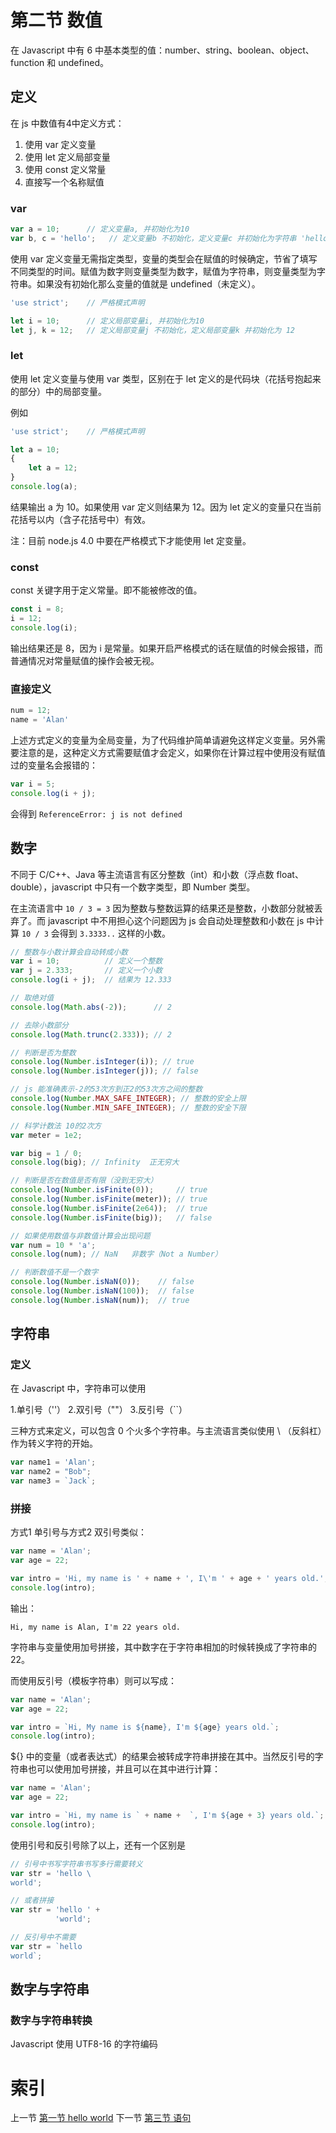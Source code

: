 # 第二节 数值

在 Javascript 中有 6 中基本类型的值：number、string、boolean、object、function 和 undefined。

## 定义

在 js 中数值有4中定义方式：

1. 使用 var 定义变量
2. 使用 let 定义局部变量
3. 使用 const 定义常量
4. 直接写一个名称赋值

### var
```javascript
var a = 10;      // 定义变量a, 并初始化为10
var b, c = 'hello';   // 定义变量b 不初始化，定义变量c 并初始化为字符串 'hello'
```

使用 var 定义变量无需指定类型，变量的类型会在赋值的时候确定，节省了填写不同类型的时间。赋值为数字则变量类型为数字，赋值为字符串，则变量类型为字符串。如果没有初始化那么变量的值就是 undefined（未定义）。

```javascript
'use strict';    // 严格模式声明

let i = 10;      // 定义局部变量i, 并初始化为10
let j, k = 12;   // 定义局部变量j 不初始化，定义局部变量k 并初始化为 12
```

### let
使用 let 定义变量与使用 var 类型，区别在于 let 定义的是代码块（花括号抱起来的部分）中的局部变量。

例如
```javascript
'use strict';    // 严格模式声明

let a = 10;
{
	let a = 12;
}
console.log(a);
```
结果输出 a 为 10。如果使用 var 定义则结果为 12。因为 let 定义的变量只在当前花括号以内（含子花括号中）有效。

注：目前 node.js 4.0 中要在严格模式下才能使用 let 定变量。

### const
const 关键字用于定义常量。即不能被修改的值。

```javascript
const i = 8;
i = 12;
console.log(i);
```
输出结果还是 8，因为 i 是常量。如果开启严格模式的话在赋值的时候会报错，而普通情况对常量赋值的操作会被无视。

### 直接定义

```javascript
num = 12;
name = 'Alan'
```

上述方式定义的变量为全局变量，为了代码维护简单请避免这样定义变量。另外需要注意的是，这种定义方式需要赋值才会定义，如果你在计算过程中使用没有赋值过的变量名会报错的：

```javascript
var i = 5;
console.log(i + j);
```
会得到 `ReferenceError: j is not defined`


## 数字

不同于 C/C++、Java 等主流语言有区分整数（int）和小数（浮点数 float、double），javascript 中只有一个数字类型，即 Number 类型。

在主流语言中 `10 / 3 = 3` 因为整数与整数运算的结果还是整数，小数部分就被丢弃了。而 javascript 中不用担心这个问题因为 js 会自动处理整数和小数在 js 中计算 `10 / 3` 会得到 `3.3333..` 这样的小数。

```javascript
// 整数与小数计算会自动转成小数
var i = 10;          // 定义一个整数
var j = 2.333;       // 定义一个小数
console.log(i + j);  // 结果为 12.333

// 取绝对值
console.log(Math.abs(-2));      // 2

// 去除小数部分
console.log(Math.trunc(2.333)); // 2

// 判断是否为整数
console.log(Number.isInteger(i)); // true
console.log(Number.isInteger(j)); // false

// js 能准确表示-2的53次方到正2的53次方之间的整数
console.log(Number.MAX_SAFE_INTEGER); // 整数的安全上限
console.log(Number.MIN_SAFE_INTEGER); // 整数的安全下限

// 科学计数法 10的2次方
var meter = 1e2;

var big = 1 / 0; 
console.log(big); // Infinity  正无穷大

// 判断是否在数值是否有限（没到无穷大）
console.log(Number.isFinite(0));     // true
console.log(Number.isFinite(meter)); // true
console.log(Number.isFinite(2e64));  // true
console.log(Number.isFinite(big));   // false

// 如果使用数值与非数值计算会出现问题
var num = 10 * 'a';
console.log(num); // NaN   非数字（Not a Number）

// 判断数值不是一个数字
console.log(Number.isNaN(0));    // false
console.log(Number.isNaN(100));  // false
console.log(Number.isNaN(num));  // true
```

## 字符串


### 定义

在 Javascript 中，字符串可以使用

1.单引号（''）
2.双引号（""）
3.反引号（``）

三种方式来定义，可以包含 0 个火多个字符串。与主流语言类似使用 \ （反斜杠）作为转义字符的开始。

```javascript
var name1 = 'Alan';
var name2 = "Bob";
var name3 = `Jack`;
```

### 拼接

方式1 单引号与方式2 双引号类似：

```javascript
var name = 'Alan';
var age = 22;

var intro = 'Hi, my name is ' + name + ', I\'m ' + age + ' years old.';
console.log(intro);
```
输出：
```
Hi, my name is Alan, I'm 22 years old.
```
字符串与变量使用加号拼接，其中数字在于字符串相加的时候转换成了字符串的 22。

而使用反引号（模板字符串）则可以写成：
```javascript
var name = 'Alan';
var age = 22;

var intro = `Hi, My name is ${name}, I'm ${age} years old.`;
console.log(intro);
```
${} 中的变量（或者表达式）的结果会被转成字符串拼接在其中。当然反引号的字符串也可以使用加号拼接，并且可以在其中进行计算：
```javascript
var name = 'Alan';
var age = 22;

var intro = `Hi, my name is ` + name +  `, I'm ${age + 3} years old.`;
console.log(intro);
```

使用引号和反引号除了以上，还有一个区别是
```javascript
// 引号中书写字符串书写多行需要转义
var str = 'hello \
world';

// 或者拼接
var str = 'hello ' +
          'world';

// 反引号中不需要
var str = `hello 
world`;
```

## 数字与字符串

### 数字与字符串转换

Javascript 使用 UTF8-16 的字符编码


# 索引
上一节 [第一节 hello world](https://github.com/Lellansin/node-tutorial-4/blob/master/docs/hello.md)
下一节 [第三节 语句](https://github.com/Lellansin/node-tutorial-4/blob/master/docs/statements.md)
